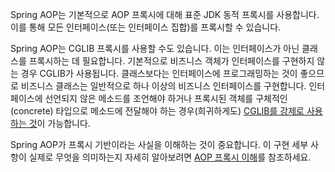 <p>Spring AOP는 기본적으로 AOP 프록시에 대해 표준 JDK 동적 프록시를 사용합니다. 이를 통해 모든 인터페이스(또는 인터페이스 집합)를 프록시할 수 있습니다.</p>
<p>Spring AOP는 CGLIB 프록시를 사용할 수도 있습니다. 이는 인터페이스가 아닌 클래스를 프록시하는 데 필요합니다. 기본적으로 비즈니스 객체가 인터페이스를 구현하지 않는 경우 CGLIB가 사용됩니다. 클래스보다는 인터페이스에 프로그래밍하는 것이 좋으므로 비즈니스 클래스는 일반적으로 하나 이상의 비즈니스 인터페이스를 구현합니다. 인터페이스에 선언되지 않은 메소드를 조언해야 하거나 프록시된 객체를 구체적인(concrete) 타입으로 메소드에 전달해야 하는 경우(희귀하게도) <a href="https://docs.spring.io/spring-framework/reference/core/aop/proxying.html">CGLIB를 강제로 사용하는 것</a>이 가능합니다.</p>
<p>Spring AOP가 프록시 기반이라는 사실을 이해하는 것이 중요합니다. 이 구현 세부 사항이 실제로 무엇을 의미하는지 자세히 알아보려면 <a href="https://docs.spring.io/spring-framework/reference/core/aop/proxying.html#aop-understanding-aop-proxies">AOP 프록시 이해</a>를 참조하세요.</p>